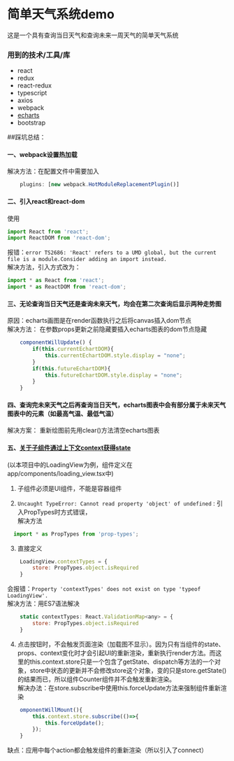 # 简单天气系统demo
这是一个具有查询当日天气和查询未来一周天气的简单天气系统

### 用到的技术/工具/库
* react
* redux
* react-redux
* typescript
* axios
* webpack
* [echarts](http://echarts.baidu.com/)
* bootstrap



##踩坑总结：
#### 一、webpack设置热加载  
解决方法：在配置文件中需要加入
```javascript
    plugins: [new webpack.HotModuleReplacementPlugin()]
```
  

#### 二、引入react和react-dom
使用
```javascript
import React from 'react';
import ReactDOM from 'react-dom';
```
报错：`error TS2686: 'React' refers to a UMD global, but the current file is a module.Consider adding an import instead.`  
解决方法，引入方式改为：
```javascript
import * as React from 'react';
import * as ReactDOM from 'react-dom';
```
  

#### 三、无论查询当日天气还是查询未来天气，均会在第二次查询后显示两种走势图
原因：echarts画图是在render函数执行之后将canvas插入dom节点  
解决方法： 在参数props更新之前隐藏要插入echarts图表的dom节点隐藏
```javascript
    componentWillUpdate() {
        if(this.currentEchartDOM){
            this.currentEchartDOM.style.display = "none";
        }
        if(this.futureEchartDOM){
            this.futureEchartDOM.style.display = "none";
        }
    }
```
  

#### 四、查询完未来天气之后再查询当日天气，echarts图表中会有部分属于未来天气图表中的元素（如最高气温、最低气温）
解决方案： 重新绘图前先用clear()方法清空echarts图表  

  

#### 五、[关于子组件通过上下文context获得state](http://blog.csdn.net/awaw00/article/details/59145186?utm_source=gold_browser_extension)
(以本项目中的LoadingView为例，组件定义在app/components/loading_view.tsx中)
1. 子组件必须是UI组件，不能是容器组件  

2.  `Uncaught TypeError: Cannot read property 'object' of undefined` : 引入PropTypes时方式错误，  
解决方法
```javascript
  import * as PropTypes from 'prop-types'; 
```  


3. 直接定义
```javascript
    LoadingView.contextTypes = {
        store: PropTypes.object.isRequired
    }
```
会报错：`Property 'contextTypes' does not exist on type 'typeof LoadingView'.`   
解决方法：用ES7语法解决
```javascript
    static contextTypes: React.ValidationMap<any> = {
        store: PropTypes.object.isRequired
    }
```
  

4. 点击按钮时，不会触发页面渲染（加载图不显示）。因为只有当组件的state、props、context变化时才会引起UI的重新渲染，重新执行render方法。而这里的this.context.store只是一个包含了getState、dispatch等方法的一个对象，store中状态的更新并不会修改store这个对象，变的只是store.getState()的结果而已，所以组件Counter组件并不会触发重新渲染。  
解决办法：在store.subscribe中使用this.forceUpdate方法来强制组件重新渲染    
```javascript
    omponentWillMount(){
        this.context.store.subscribe(()=>{
            this.forceUpdate();
        });
    }
```  

缺点：应用中每个action都会触发组件的重新渲染（所以引入了connect）
